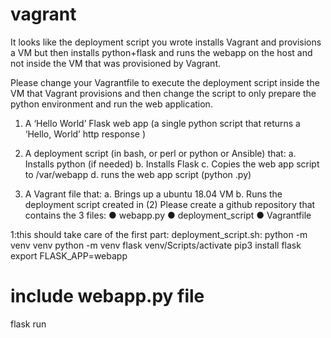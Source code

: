 # vagrant



It looks like the deployment script you wrote installs Vagrant and provisions a VM but then installs python+flask and runs the webapp on the host and not inside the VM that was provisioned by Vagrant.

Please change your Vagrantfile to execute the deployment script inside the VM that Vagrant provisions and then change the script to only prepare the python environment and run the web application.


1. A ‘Hello World’ Flask web app (a single python script that returns a ‘Hello,
World’ http response )

2. A deployment script (in bash, or perl or python or Ansible) that:
a. Installs python (if needed)
b. Installs Flask
c. Copies the web app script to /var/webapp
d. runs the web app script (python <scriptname>.py)
3. A Vagrant file that:
a. Brings up a ubuntu 18.04 VM
b. Runs the deployment script created in (2)
Please create a github repository that contains the 3 files:
● webapp.py
● deployment_script
● Vagrantfile




1:this should take care of the first part:
deployment_script.sh:
python -m venv venv
python -m venv flask
venv/Scripts/activate
pip3 install flask
export FLASK_APP=webapp
# include webapp.py file
flask run

